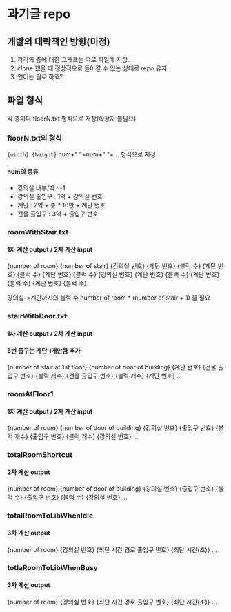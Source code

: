 # 과기글 repo

## 개발의 대략적인 방향(미정)
1. 각각의 층에 대한 그래프는 따로 파일에 저장.
2. clone 했을 때 정상적으로 돌아갈 수 있는 상태로 repo 유지.
3. 언어는 뭘로 하죠?

## 파일 형식
각 층마다 floorN.txt 형식으로 저장(확장자 불필요)
### floorN.txt의 형식
<code>{width} {height}</code>
num+" "+num+" "+... 형식으로 지정
#### num의 종류
* 강의실 내부/벽 : -1
* 강의실 출입구 : 1억 + 강의실 번호
* 계단 : 2억 + 층 * 10만 + 계단 번호
* 건물 출입구 : 3억 + 출입구 번호

### roomWithStair.txt
#### 1차 계산 output / 2차 계산 input

{number of room} {number of stair}
{강의실 번호}
{계단 번호} {블럭 수}
{계단 번호} {블럭 수}
{계단 번호} {블럭 수}
{강의실 번호}
{계단 번호} {블럭 수}
{계단 번호} {블럭 수}
{계단 번호} {블럭 수}
...

강의실->계단까지의 블럭 수
number of room * (number of stair + 1) 줄 필요

### stairWithDoor.txt
#### 1차 계산 output / 2차 계산 input
#### 5번 출구는 계단 1개만큼 추가

{number of stair at 1st floor} {number of door of building}
{계단 번호}
{건물 출입구 번호} {블럭 개수}
{건물 출입구 번호} {블럭 개수}
{계단 번호}
...

### roomAtFloor1
#### 1차 계산 output / 2차 계산 input

{number of room} {number of door of building}
{강의실 번호}
{출입구 번호} {블럭 개수}
{출입구 번호} {블럭 개수}
{강의실 번호}
...

### totalRoomShortcut
#### 2차 계산 output

{number of room} {number of door of building}
{강의실 번호}
{출입구 번호} {블럭 수}
{출입구 번호} {블럭 수}
{강의실 번호}
...

### totalRoomToLibWhenIdle
#### 3차 계산 output

{number of room}
{강의실 번호} {최단 시간 경로 출입구 번호} {최단 시간(초)}
...

### totlaRoomToLibWhenBusy
#### 3차 계산 output

{number of room}
{강의실 번호} {최단 시간 경로 출입구 번호} {최단 시간(초)}
...
